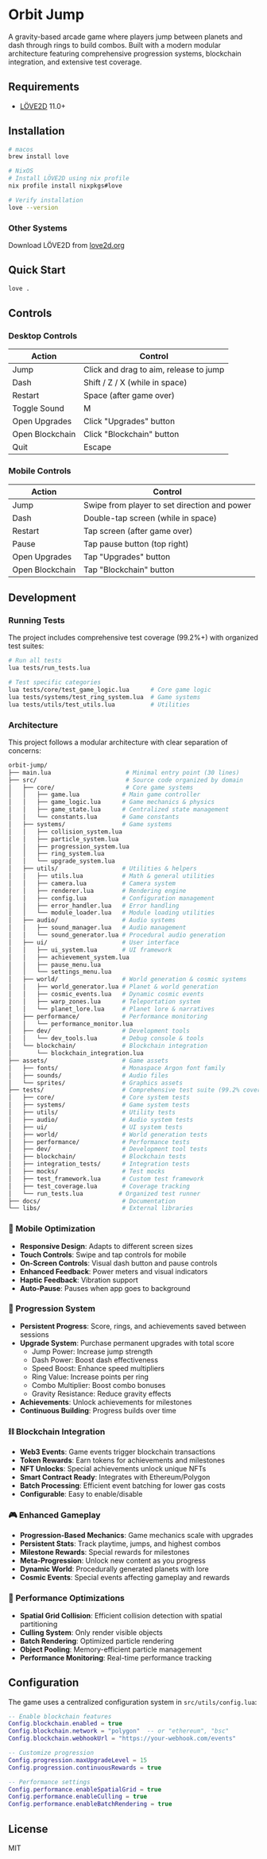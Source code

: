 # Orbit Jump

A gravity-based arcade game where players jump between planets and dash through rings to build combos. Built with a modern modular architecture featuring comprehensive progression systems, blockchain integration, and extensive test coverage.

## Requirements

- [LÖVE2D](https://love2d.org/) 11.0+

## Installation

```bash
# macos
brew install love

# NixOS
# Install LÖVE2D using nix profile
nix profile install nixpkgs#love

# Verify installation
love --version
```

### Other Systems

Download LÖVE2D from [love2d.org](https://love2d.org/)

## Quick Start

```bash
love .
```

## Controls

### Desktop Controls

| Action | Control |
|--------|---------|
| Jump | Click and drag to aim, release to jump |
| Dash | Shift / Z / X (while in space) |
| Restart | Space (after game over) |
| Toggle Sound | M |
| Open Upgrades | Click "Upgrades" button |
| Open Blockchain | Click "Blockchain" button |
| Quit | Escape |

### Mobile Controls

| Action | Control |
|--------|---------|
| Jump | Swipe from player to set direction and power |
| Dash | Double-tap screen (while in space) |
| Restart | Tap screen (after game over) |
| Pause | Tap pause button (top right) |
| Open Upgrades | Tap "Upgrades" button |
| Open Blockchain | Tap "Blockchain" button |

## Development

### Running Tests

The project includes comprehensive test coverage (99.2%+) with organized test suites:

```bash
# Run all tests
lua tests/run_tests.lua

# Test specific categories
lua tests/core/test_game_logic.lua      # Core game logic
lua tests/systems/test_ring_system.lua  # Game systems
lua tests/utils/test_utils.lua          # Utilities
```

### Architecture

This project follows a modular architecture with clear separation of concerns:

```bash
orbit-jump/
├── main.lua                     # Minimal entry point (30 lines)
├── src/                         # Source code organized by domain
│   ├── core/                    # Core game systems
│   │   ├── game.lua            # Main game controller
│   │   ├── game_logic.lua      # Game mechanics & physics
│   │   ├── game_state.lua      # Centralized state management
│   │   └── constants.lua       # Game constants
│   ├── systems/                # Game systems
│   │   ├── collision_system.lua
│   │   ├── particle_system.lua
│   │   ├── progression_system.lua
│   │   ├── ring_system.lua
│   │   └── upgrade_system.lua
│   ├── utils/                  # Utilities & helpers
│   │   ├── utils.lua           # Math & general utilities
│   │   ├── camera.lua          # Camera system
│   │   ├── renderer.lua        # Rendering engine
│   │   ├── config.lua          # Configuration management
│   │   ├── error_handler.lua   # Error handling
│   │   └── module_loader.lua   # Module loading utilities
│   ├── audio/                  # Audio systems
│   │   ├── sound_manager.lua   # Audio management
│   │   └── sound_generator.lua # Procedural audio generation
│   ├── ui/                     # User interface
│   │   ├── ui_system.lua       # UI framework
│   │   ├── achievement_system.lua
│   │   ├── pause_menu.lua
│   │   └── settings_menu.lua
│   ├── world/                  # World generation & cosmic systems
│   │   ├── world_generator.lua # Planet & world generation
│   │   ├── cosmic_events.lua   # Dynamic cosmic events
│   │   ├── warp_zones.lua      # Teleportation system
│   │   └── planet_lore.lua     # Planet lore & narratives
│   ├── performance/            # Performance monitoring
│   │   └── performance_monitor.lua
│   ├── dev/                    # Development tools
│   │   └── dev_tools.lua       # Debug console & tools
│   └── blockchain/             # Blockchain integration
│       └── blockchain_integration.lua
├── assets/                     # Game assets
│   ├── fonts/                  # Monaspace Argon font family
│   ├── sounds/                 # Audio files
│   └── sprites/                # Graphics assets
├── tests/                      # Comprehensive test suite (99.2% coverage)
│   ├── core/                   # Core system tests
│   ├── systems/                # Game system tests
│   ├── utils/                  # Utility tests
│   ├── audio/                  # Audio system tests
│   ├── ui/                     # UI system tests
│   ├── world/                  # World generation tests
│   ├── performance/            # Performance tests
│   ├── dev/                    # Development tool tests
│   ├── blockchain/             # Blockchain tests
│   ├── integration_tests/      # Integration tests
│   ├── mocks/                  # Test mocks
│   ├── test_framework.lua      # Custom test framework
│   ├── test_coverage.lua       # Coverage tracking
│   └── run_tests.lua          # Organized test runner
├── docs/                       # Documentation
└── libs/                       # External libraries
```

### 📱 Mobile Optimization

- **Responsive Design**: Adapts to different screen sizes
- **Touch Controls**: Swipe and tap controls for mobile
- **On-Screen Controls**: Visual dash button and pause controls
- **Enhanced Feedback**: Power meters and visual indicators
- **Haptic Feedback**: Vibration support
- **Auto-Pause**: Pauses when app goes to background

### 🚀 Progression System

- **Persistent Progress**: Score, rings, and achievements saved between sessions
- **Upgrade System**: Purchase permanent upgrades with total score
  - Jump Power: Increase jump strength
  - Dash Power: Boost dash effectiveness
  - Speed Boost: Enhance speed multipliers
  - Ring Value: Increase points per ring
  - Combo Multiplier: Boost combo bonuses
  - Gravity Resistance: Reduce gravity effects
- **Achievements**: Unlock achievements for milestones
- **Continuous Building**: Progress builds over time

### ⛓️ Blockchain Integration

- **Web3 Events**: Game events trigger blockchain transactions
- **Token Rewards**: Earn tokens for achievements and milestones
- **NFT Unlocks**: Special achievements unlock unique NFTs
- **Smart Contract Ready**: Integrates with Ethereum/Polygon
- **Batch Processing**: Efficient event batching for lower gas costs
- **Configurable**: Easy to enable/disable

### 🎮 Enhanced Gameplay

- **Progression-Based Mechanics**: Game mechanics scale with upgrades
- **Persistent Stats**: Track playtime, jumps, and highest combos
- **Milestone Rewards**: Special rewards for milestones
- **Meta-Progression**: Unlock new content as you progress
- **Dynamic World**: Procedurally generated planets with lore
- **Cosmic Events**: Special events affecting gameplay and rewards

### 🔧 Performance Optimizations

- **Spatial Grid Collision**: Efficient collision detection with spatial partitioning
- **Culling System**: Only render visible objects
- **Batch Rendering**: Optimized particle rendering
- **Object Pooling**: Memory-efficient particle management
- **Performance Monitoring**: Real-time performance tracking

## Configuration

The game uses a centralized configuration system in `src/utils/config.lua`:

```lua
-- Enable blockchain features
Config.blockchain.enabled = true
Config.blockchain.network = "polygon"  -- or "ethereum", "bsc"
Config.blockchain.webhookUrl = "https://your-webhook.com/events"

-- Customize progression
Config.progression.maxUpgradeLevel = 15
Config.progression.continuousRewards = true

-- Performance settings
Config.performance.enableSpatialGrid = true
Config.performance.enableCulling = true
Config.performance.enableBatchRendering = true
```

## License

MIT
